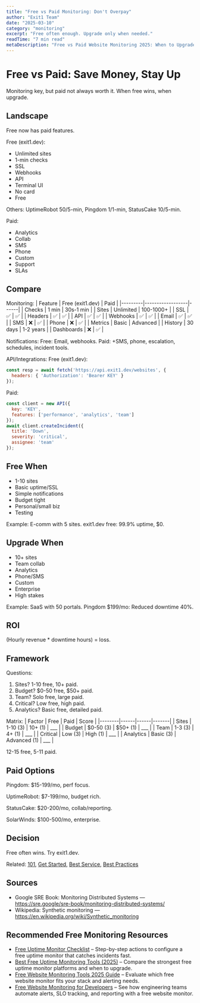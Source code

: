 ```yaml
---
title: "Free vs Paid Monitoring: Don't Overpay"
author: "Exit1 Team"
date: "2025-03-10"
category: "monitoring"
excerpt: "Free often enough. Upgrade only when needed."
readTime: "7 min read"
metaDescription: "Free vs Paid Website Monitoring 2025: When to Upgrade and Save Money - Compare free vs premium monitoring tools, learn when to upgrade, and avoid overpaying for basic features."
---
```


# Free vs Paid: Save Money, Stay Up

Monitoring key, but paid not always worth it. When free wins, when upgrade.

## Landscape

Free now has paid features.

Free (exit1.dev):
- Unlimited sites
- 1-min checks
- SSL
- Webhooks
- API
- Terminal UI
- No card
- Free

Others: UptimeRobot 50/5-min, Pingdom 1/1-min, StatusCake 10/5-min.

Paid:
- Analytics
- Collab
- SMS
- Phone
- Custom
- Support
- SLAs

## Compare

Monitoring:
| Feature | Free (exit1.dev) | Paid |
|---------|------------------|------|
| Checks | 1 min | 30s-1 min |
| Sites | Unlimited | 100-1000+ |
| SSL | ✅ | ✅ |
| Headers | ✅ | ✅ |
| API | ✅ | ✅ |
| Webhooks | ✅ | ✅ |
| Email | ✅ | ✅ |
| SMS | ❌ | ✅ |
| Phone | ❌ | ✅ |
| Metrics | Basic | Advanced |
| History | 30 days | 1-2 years |
| Dashboards | ❌ | ✅ |

Notifications:
Free: Email, webhooks.
Paid: +SMS, phone, escalation, schedules, incident tools.

API/Integrations:
Free (exit1.dev):
```javascript
const resp = await fetch('https://api.exit1.dev/websites', {
  headers: { 'Authorization': 'Bearer KEY' }
});
```

Paid:
```javascript
const client = new API({
  key: 'KEY',
  features: ['performance', 'analytics', 'team']
});
await client.createIncident({
  title: 'Down',
  severity: 'critical',
  assignee: 'team'
});
```

## Free When

- 1-10 sites
- Basic uptime/SSL
- Simple notifications
- Budget tight
- Personal/small biz
- Testing

Example: E-comm with 5 sites. exit1.dev free: 99.9% uptime, $0.

## Upgrade When

- 10+ sites
- Team collab
- Analytics
- Phone/SMS
- Custom
- Enterprise
- High stakes

Example: SaaS with 50 portals. Pingdom $199/mo: Reduced downtime 40%.

## ROI

(Hourly revenue * downtime hours) = loss.

## Framework

Questions:
1. Sites? 1-10 free, 10+ paid.
2. Budget? $0-50 free, $50+ paid.
3. Team? Solo free, large paid.
4. Critical? Low free, high paid.
5. Analytics? Basic free, detailed paid.

Matrix:
| Factor | Free | Paid | Score |
|--------|------|------|-------|
| Sites | 1-10 (3) | 10+ (1) | ___ |
| Budget | $0-50 (3) | $50+ (1) | ___ |
| Team | 1-3 (3) | 4+ (1) | ___ |
| Critical | Low (3) | High (1) | ___ |
| Analytics | Basic (3) | Advanced (1) | ___ |

12-15 free, 5-11 paid.

## Paid Options

Pingdom: $15-199/mo, perf focus.

UptimeRobot: $7-199/mo, budget rich.

StatusCake: $20-200/mo, collab/reporting.

SolarWinds: $100-500/mo, enterprise.

## Decision

Free often wins. Try exit1.dev.

Related: [101](/blog/website-monitoring-101), [Get Started](/blog/get-started), [Best Service](/blog/best-website-monitoring-service-2025), [Best Practices](/blog/website-monitoring-best-practices-2025) 

## Sources

- Google SRE Book: Monitoring Distributed Systems — https://sre.google/sre-book/monitoring-distributed-systems/
- Wikipedia: Synthetic monitoring — https://en.wikipedia.org/wiki/Synthetic_monitoring

## Recommended Free Monitoring Resources

- [Free Uptime Monitor Checklist](/blog/free-uptime-monitor-checklist) – Step-by-step actions to configure a free uptime monitor that catches incidents fast.
- [Best Free Uptime Monitoring Tools (2025)](/blog/best-free-uptime-monitoring-tools) – Compare the strongest free uptime monitor platforms and when to upgrade.
- [Free Website Monitoring Tools 2025 Guide](/blog/free-website-monitoring-tools-2025) – Evaluate which free website monitor fits your stack and alerting needs.
- [Free Website Monitoring for Developers](/blog/free-website-monitoring-for-developers) – See how engineering teams automate alerts, SLO tracking, and reporting with a free website monitor.

